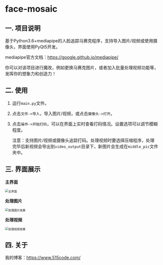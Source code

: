 # face-mosaic
## 一. 项目说明

基于Python3.6+mediapipe的人脸追踪马赛克程序，支持导入图片/视频或使用摄像头，界面使用PyQt5开发。

mediapipe官方文档：https://google.github.io/mediapipe/

你可以对该项目进行魔改，例如更换马赛克图片，或者加入批量处理视频功能等，发挥你的想象力和创造力！

## 二. 使用

1. 运行`main.py`文件。

2. 点击`文件->导入`，导入图片/视频，或点击`摄像头->打开`。

3. 点击`操作->开始打码`，可以在界面上实时查看打码情况。设置选项可以调节模糊程度。

   注意：支持图片/视频或摄像头追踪打码。处理视频时要选择压缩程序，处理完毕后新视频会导出到`video_output`目录下，新图片会生成在`middle_pic`文件夹中。

## 三. 界面展示

**主界面**

<img src="https://yun.515code.com/ipic/5f05884e.png" alt="主界面" style="zoom:67%;" />

**处理图片**

<img src="https://yun.515code.com/ipic/48d6917d.png" alt="处理图片效果" style="zoom:67%;" />

**处理视频**

<img src="https://yun.515code.com/ipic/64bc56db.png" alt="处理视频效果" style="zoom:67%;" />

## 四. 关于

我的博客：https://www.515code.com/